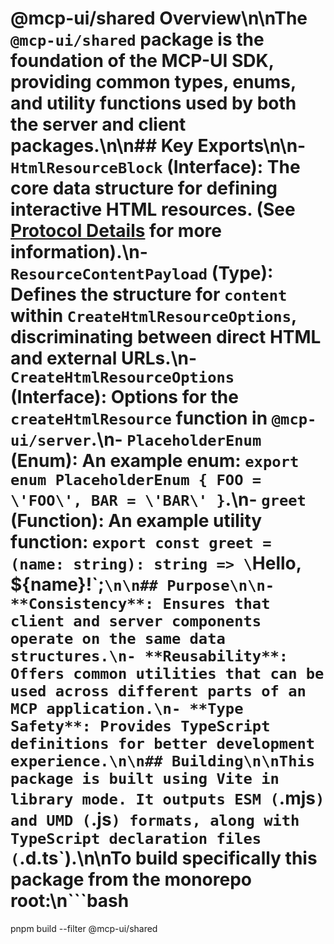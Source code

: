 # @mcp-ui/shared Overview\n\nThe `@mcp-ui/shared` package is the foundation of the MCP-UI SDK, providing common types, enums, and utility functions used by both the server and client packages.\n\n## Key Exports\n\n- **`HtmlResourceBlock` (Interface)**: The core data structure for defining interactive HTML resources. (See [Protocol Details](../protocol-details.md) for more information).\n- **`ResourceContentPayload` (Type)**: Defines the structure for `content` within `CreateHtmlResourceOptions`, discriminating between direct HTML and external URLs.\n- **`CreateHtmlResourceOptions` (Interface)**: Options for the `createHtmlResource` function in `@mcp-ui/server`.\n- **`PlaceholderEnum` (Enum)**: An example enum: `export enum PlaceholderEnum { FOO = \'FOO\', BAR = \'BAR\' }`.\n- **`greet` (Function)**: An example utility function: `export const greet = (name: string): string => \`Hello, ${name}!\`;`\n\n## Purpose\n\n- **Consistency**: Ensures that client and server components operate on the same data structures.\n- **Reusability**: Offers common utilities that can be used across different parts of an MCP application.\n- **Type Safety**: Provides TypeScript definitions for better development experience.\n\n## Building\n\nThis package is built using Vite in library mode. It outputs ESM (`.mjs`) and UMD (`.js`) formats, along with TypeScript declaration files (`.d.ts`).\n\nTo build specifically this package from the monorepo root:\n```bash
pnpm build --filter @mcp-ui/shared
``` 